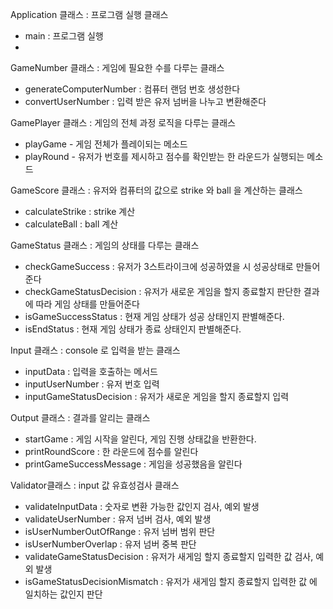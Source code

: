 Application 클래스 : 프로그램 실행 클래스
- main : 프로그램 실행
- 
GameNumber 클래스 : 게임에 필요한 수를 다루는 클래스
- generateComputerNumber : 컴퓨터 랜덤 번호 생성한다
- convertUserNumber : 입력 받은 유저 넘버을 나누고 변환해준다

GamePlayer 클래스 : 게임의 전체 과정 로직을 다루는 클래스
- playGame - 게임 전체가 플레이되는 메소드
- playRound - 유저가 번호를 제시하고 점수를 확인받는 한 라운드가 실행되는 메소드

GameScore 클래스 : 유저와 컴퓨터의 값으로 strike 와 ball 을 계산하는 클래스
- calculateStrike : strike 계산
- calculateBall : ball 계산

GameStatus 클래스 : 게임의 상태를 다루는 클래스
- checkGameSuccess : 유저가 3스트라이크에 성공하였을 시 성공상태로 만들어준다 
- checkGameStatusDecision : 유저가 새로운 게임을 할지 종료할지 판단한 결과에 따라 게임 상태를 만들어준다
- isGameSuccessStatus : 현재 게임 상태가 성공 상태인지 판별해준다.
- isEndStatus : 현재 게임 상태가 종료 상태인지 판별해준다.

Input 클래스 : console 로 입력을 받는 클래스
- inputData : 입력을 호출하는 메서드
- inputUserNumber : 유저 번호 입력
- inputGameStatusDecision : 유저가 새로운 게임을 할지 종료할지 입력

Output 클래스 : 결과를 알리는 클래스
- startGame : 게임 시작을 알린다, 게임 진행 상태값을 반환한다.
- printRoundScore : 한 라운드에 점수를 알린다
- printGameSuccessMessage : 게임을 성공했음을 알린다

Validator클래스 : input 값 유효성검사 클래스
- validateInputData : 숫자로 변환 가능한 값인지 검사, 예외 발생
- validateUserNumber : 유저 넘버 검사, 예외 발생
- isUserNumberOutOfRange : 유저 넘버 범위 판단
- isUserNumberOverlap : 유저 넘버 중복 판단
- validateGameStatusDecision : 유저가 새게임 할지 종료할지 입력한 값 검사, 예외 발생
- isGameStatusDecisionMismatch : 유저가 새게임 할지 종료할지 입력한 값 에 일치하는 값인지 판단